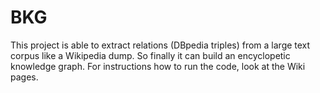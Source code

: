 # BKG
This project is able to extract relations (DBpedia triples) from a large text corpus like a Wikipedia dump. So finally it can build an encyclopetic knowledge graph.
For instructions how to run the code, look at the Wiki pages.

